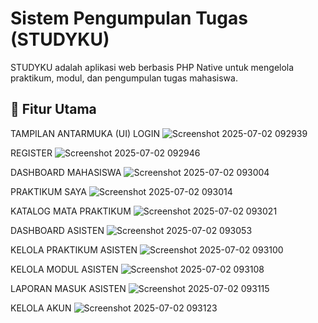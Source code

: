 # Sistem Pengumpulan Tugas (STUDYKU)

STUDYKU adalah aplikasi web berbasis PHP Native untuk mengelola praktikum, modul, dan pengumpulan tugas mahasiswa.

## 🚀 Fitur Utama

TAMPILAN ANTARMUKA (UI)
LOGIN
  ![Screenshot 2025-07-02 092939](https://github.com/user-attachments/assets/098cbac2-702e-463a-b58e-53bfb7219e62)
  
REGISTER
  ![Screenshot 2025-07-02 092946](https://github.com/user-attachments/assets/ddc05561-430e-4d87-b469-8b459c987f5b)
  
DASHBOARD MAHASISWA
![Screenshot 2025-07-02 093004](https://github.com/user-attachments/assets/730d91f7-1baa-44ef-910c-c8d8bee5f14f)

PRAKTIKUM SAYA
![Screenshot 2025-07-02 093014](https://github.com/user-attachments/assets/dcc54379-3a29-42fd-9aa6-17386c23ebe7)

KATALOG MATA PRAKTIKUM
![Screenshot 2025-07-02 093021](https://github.com/user-attachments/assets/a47302e6-13fc-4e54-8fef-09b8a5d81cb3)

DASHBOARD ASISTEN
![Screenshot 2025-07-02 093053](https://github.com/user-attachments/assets/58fb7461-9db8-4862-bfec-9c2bf1498787)

KELOLA PRAKTIKUM ASISTEN
![Screenshot 2025-07-02 093100](https://github.com/user-attachments/assets/d8484693-390b-4e47-9732-65b7f5c8f05e)

KELOLA MODUL ASISTEN
![Screenshot 2025-07-02 093108](https://github.com/user-attachments/assets/9eb9fffc-455e-4b6b-b953-814f83935711)

LAPORAN MASUK ASISTEN
![Screenshot 2025-07-02 093115](https://github.com/user-attachments/assets/49e5fc6a-4691-4622-a1f4-5e2c95805576)

KELOLA AKUN 
![Screenshot 2025-07-02 093123](https://github.com/user-attachments/assets/ed52f296-e7c2-4b88-9c88-1a33bd6fddf6)

